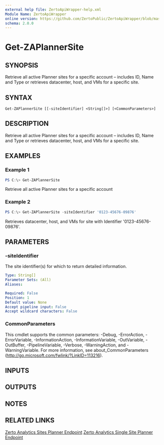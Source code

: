 ```yaml
---
external help file: ZertoApiWrapper-help.xml
Module Name: ZertoApiWrapper
online version: https://github.com/ZertoPublic/ZertoApiWrapper/blob/master/docs/Get-ZAPlannerSite.md
schema: 2.0.0
---
```


# Get-ZAPlannerSite

## SYNOPSIS
Retrieve all active Planner sites for a specific account – includes ID, Name and Type or retrieves datacenter, host, and VMs for a specific site.

## SYNTAX

```
Get-ZAPlannerSite [[-siteIdentifier] <String[]>] [<CommonParameters>]
```

## DESCRIPTION
Retrieve all active Planner sites for a specific account – includes ID, Name and Type or retrieves datacenter, host, and VMs for a specific site.

## EXAMPLES

### Example 1
```powershell
PS C:\> Get-ZAPlannerSite
```

Retrieve all active Planner sites for a specific account

### Example 2
```powershell
PS C:\> Get-ZAPlannerSite -siteIdentifier '0123-45676-09876'
```

Retrieves datacenter, host, and VMs for site with Identifier '0123-45676-09876'.

## PARAMETERS

### -siteIdentifier
The site identifier(s) for which to return detailed information.

```yaml
Type: String[]
Parameter Sets: (All)
Aliases:

Required: False
Position: 1
Default value: None
Accept pipeline input: False
Accept wildcard characters: False
```

### CommonParameters
This cmdlet supports the common parameters: -Debug, -ErrorAction, -ErrorVariable, -InformationAction, -InformationVariable, -OutVariable, -OutBuffer, -PipelineVariable, -Verbose, -WarningAction, and -WarningVariable.
For more information, see about_CommonParameters (http://go.microsoft.com/fwlink/?LinkID=113216).

## INPUTS

## OUTPUTS

## NOTES

## RELATED LINKS
[Zerto Analytics Sites Planner Endpoint](https://docs.api.zerto.com/#/Planner/get_v2_planner_sites)
[Zerto Analytics Single Site Planner Endpoint](https://docs.api.zerto.com/#/Planner/get_v2_planner_sites__siteIdentifier_)
